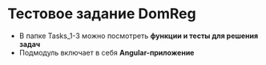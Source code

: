 # **Тестовое задание DomReg**

- В папке Tasks_1-3 можно посмотреть **функции и тесты для решения задач**
- Подмодуль включает в себя **Angular-приложение**